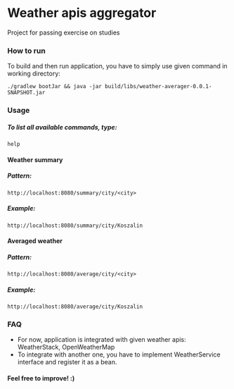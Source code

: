 # Weather apis aggregator
Project for passing exercise on studies

### How to run
To build and then run application, you have to simply use given command in working directory:
```shell script
./gradlew bootJar && java -jar build/libs/weather-averager-0.0.1-SNAPSHOT.jar
```

### Usage
##### To list all available commands, type:
```shell script
help
```

#### Weather summary
##### Pattern:
```shell script
http://localhost:8080/summary/city/<city>
```
##### Example: 
```shell script
http://localhost:8080/summary/city/Koszalin
```

#### Averaged weather
##### Pattern:
```shell script
http://localhost:8080/average/city/<city>
```
##### Example: 
```shell script
http://localhost:8080/average/city/Koszalin
```

### FAQ
- For now, application is integrated with given weather apis: WeatherStack, OpenWeatherMap
- To integrate with another one, you have to implement WeatherService interface and register it as a bean.



#### Feel free to improve! :)